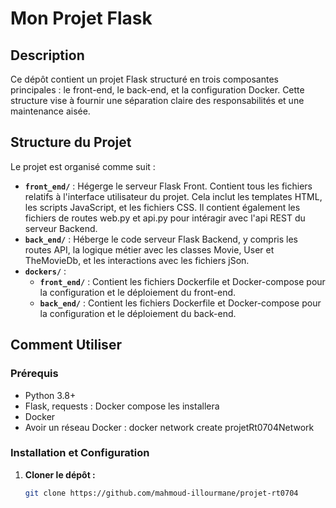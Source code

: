 # Mon Projet Flask

## Description

Ce dépôt contient un projet Flask structuré en trois composantes principales : le front-end, le back-end, et la configuration Docker. Cette structure vise à fournir une séparation claire des responsabilités et une maintenance aisée.

## Structure du Projet

Le projet est organisé comme suit :

- **`front_end/`** : Hégerge le serveur Flask Front. Contient tous les fichiers relatifs à l'interface utilisateur du projet. Cela inclut les templates HTML, les scripts JavaScript, et les fichiers CSS. Il contient également les fichiers de routes web.py et api.py pour intéragir avec l'api REST du serveur Backend.
- **`back_end/`** : Héberge le code serveur Flask Backend, y compris les routes API, la logique métier avec les classes Movie, User et TheMovieDb, et les interactions avec les fichiers jSon.
- **`dockers/`** : 
  - **`front_end/`** : Contient les fichiers Dockerfile et Docker-compose pour la configuration et le déploiement du front-end.
  - **`back_end/`** : Contient les fichiers Dockerfile et Docker-compose pour la configuration et le déploiement du back-end.

## Comment Utiliser

### Prérequis

- Python 3.8+
- Flask, requests : Docker compose les installera
- Docker
- Avoir un réseau Docker : docker network create projetRt0704Network
### Installation et Configuration

1. **Cloner le dépôt :**
   ```bash
   git clone https://github.com/mahmoud-illourmane/projet-rt0704
  
